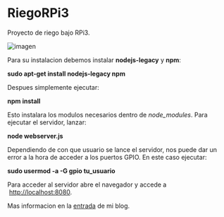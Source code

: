 # RiegoRPi3
Proyecto de riego bajo RPi3.

![imagen](https://i2.wp.com/joaalsai.com/wp-content/uploads/2017/10/Screenshot_20171031-143126.png?resize=576%2C1024)

Para su instalacion debemos instalar **nodejs-legacy** y **npm**:

**sudo apt-get install nodejs-legacy npm**

Despues simplemente ejecutar:

**npm install**

Esto instalara los modulos necesarios dentro de *node_modules*. Para ejecutar el servidor, lanzar:

**node webserver.js**

Dependiendo de con que usuario se lance el servidor, nos puede dar un error a la hora de acceder a los puertos GPIO. En este caso ejecutar:

**sudo usermod -a -G gpio tu_usuario**

Para acceder al servidor abre el navegador y accede a  [http://localhost:8080](http://localhost:8080). 


Mas informacion en la [entrada](http://joaalsai.com/index.php/2017/10/31/sistema-de-riego/) de mi blog.
